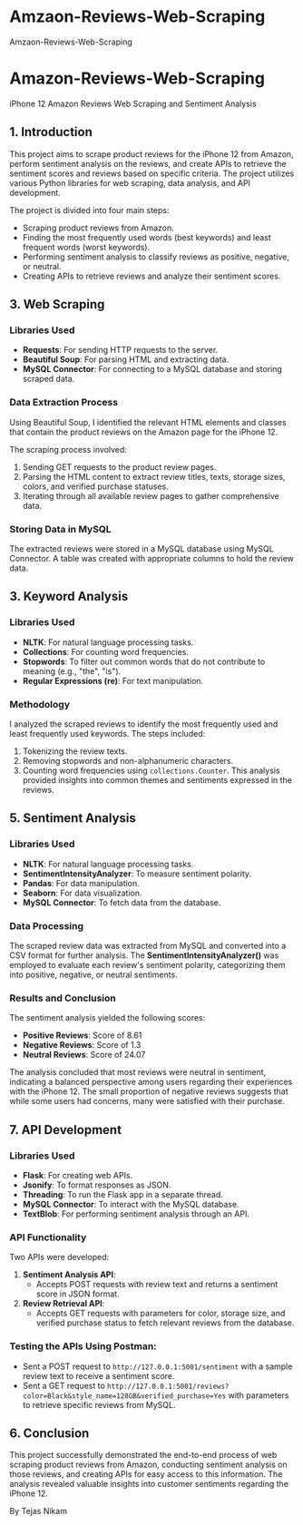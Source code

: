 # Amzaon-Reviews-Web-Scraping
Amzaon-Reviews-Web-Scraping

# Amazon-Reviews-Web-Scraping
iPhone 12 Amazon Reviews Web Scraping and Sentiment Analysis

## 1. Introduction
This project aims to scrape product reviews for the iPhone 12 from Amazon, perform sentiment analysis on the reviews, and create APIs to retrieve the sentiment scores and reviews based on specific criteria. The project utilizes various Python libraries for web scraping, data analysis, and API development.

The project is divided into four main steps:
- Scraping product reviews from Amazon.
- Finding the most frequently used words (best keywords) and least frequent words (worst keywords).
- Performing sentiment analysis to classify reviews as positive, negative, or neutral.
- Creating APIs to retrieve reviews and analyze their sentiment scores.

## 3. Web Scraping
### Libraries Used
- **Requests**: For sending HTTP requests to the server.
- **Beautiful Soup**: For parsing HTML and extracting data.
- **MySQL Connector**: For connecting to a MySQL database and storing scraped data.

### Data Extraction Process
Using Beautiful Soup, I identified the relevant HTML elements and classes that contain the product reviews on the Amazon page for the iPhone 12.

The scraping process involved:
1. Sending GET requests to the product review pages.
2. Parsing the HTML content to extract review titles, texts, storage sizes, colors, and verified purchase statuses.
3. Iterating through all available review pages to gather comprehensive data.

### Storing Data in MySQL
The extracted reviews were stored in a MySQL database using MySQL Connector. A table was created with appropriate columns to hold the review data.

## 3. Keyword Analysis
### Libraries Used
- **NLTK**: For natural language processing tasks.
- **Collections**: For counting word frequencies.
- **Stopwords**: To filter out common words that do not contribute to meaning (e.g., "the", "is").
- **Regular Expressions (re)**: For text manipulation.

### Methodology
I analyzed the scraped reviews to identify the most frequently used and least frequently used keywords. The steps included:
1. Tokenizing the review texts.
2. Removing stopwords and non-alphanumeric characters.
3. Counting word frequencies using `collections.Counter`.
This analysis provided insights into common themes and sentiments expressed in the reviews.

## 5. Sentiment Analysis
### Libraries Used
- **NLTK**: For natural language processing tasks.
- **SentimentIntensityAnalyzer**: To measure sentiment polarity.
- **Pandas**: For data manipulation.
- **Seaborn**: For data visualization.
- **MySQL Connector**: To fetch data from the database.

### Data Processing
The scraped review data was extracted from MySQL and converted into a CSV format for further analysis. The **SentimentIntensityAnalyzer()** was employed to evaluate each review's sentiment polarity, categorizing them into positive, negative, or neutral sentiments.

### Results and Conclusion
The sentiment analysis yielded the following scores:
- **Positive Reviews**: Score of 8.61
- **Negative Reviews**: Score of 1.3
- **Neutral Reviews**: Score of 24.07

The analysis concluded that most reviews were neutral in sentiment, indicating a balanced perspective among users regarding their experiences with the iPhone 12. The small proportion of negative reviews suggests that while some users had concerns, many were satisfied with their purchase.

## 7. API Development
### Libraries Used
- **Flask**: For creating web APIs.
- **Jsonify**: To format responses as JSON.
- **Threading**: To run the Flask app in a separate thread.
- **MySQL Connector**: To interact with the MySQL database.
- **TextBlob**: For performing sentiment analysis through an API.

### API Functionality
Two APIs were developed:
1. **Sentiment Analysis API**:
    - Accepts POST requests with review text and returns a sentiment score in JSON format.
2. **Review Retrieval API**:
    - Accepts GET requests with parameters for color, storage size, and verified purchase status to fetch relevant reviews from the database.

### Testing the APIs Using Postman:
- Sent a POST request to `http://127.0.0.1:5001/sentiment` with a sample review text to receive a sentiment score.
- Sent a GET request to `http://127.0.0.1:5001/reviews?color=Black&style_name=128GB&verified_purchase=Yes` with parameters to retrieve specific reviews from MySQL.

## 6. Conclusion
This project successfully demonstrated the end-to-end process of web scraping product reviews from Amazon, conducting sentiment analysis on those reviews, and creating APIs for easy access to this information. The analysis revealed valuable insights into customer sentiments regarding the iPhone 12.

By Tejas Nikam
